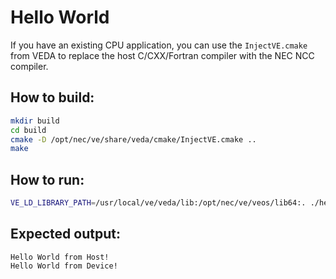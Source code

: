 # Hello World

If you have an existing CPU application, you can use the ```InjectVE.cmake``` from VEDA to replace the host C/CXX/Fortran compiler with the NEC NCC compiler.

## How to build:
```bash
mkdir build
cd build
cmake -D /opt/nec/ve/share/veda/cmake/InjectVE.cmake ..
make
```

## How to run:
```bash
VE_LD_LIBRARY_PATH=/usr/local/ve/veda/lib:/opt/nec/ve/veos/lib64:. ./hello_world
```

## Expected output:
```
Hello World from Host!
Hello World from Device!
```
